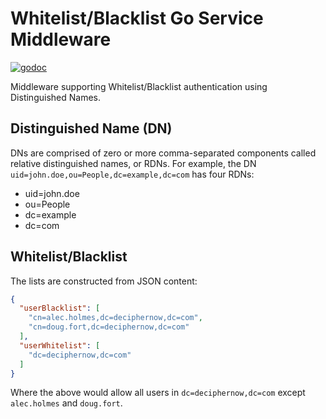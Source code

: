 # Whitelist/Blacklist Go Service Middleware

[![godoc](http://img.shields.io/badge/godoc-reference-blue.svg?style=flat)](https://godoc.org/github.com/deciphernow/gm-fabric-go/listauth)

Middleware supporting Whitelist/Blacklist authentication using Distinguished Names.

## Distinguished Name (DN)

DNs are comprised of zero or more comma-separated components called relative distinguished names, or RDNs. For example, the DN `uid=john.doe,ou=People,dc=example,dc=com` has four RDNs:

* uid=john.doe
* ou=People
* dc=example
* dc=com

## Whitelist/Blacklist

The lists are constructed from JSON content:

```json
{
  "userBlacklist": [
    "cn=alec.holmes,dc=deciphernow,dc=com",
    "cn=doug.fort,dc=deciphernow,dc=com"
  ],
  "userWhitelist": [
    "dc=deciphernow,dc=com"
  ]
}
```

Where the above would allow all users in `dc=deciphernow,dc=com` except `alec.holmes` and `doug.fort`.
